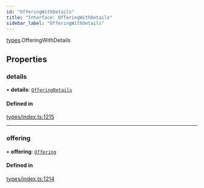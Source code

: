 ```yaml
---
id: "OfferingWithDetails"
title: "Interface: OfferingWithDetails"
sidebar_label: "OfferingWithDetails"
---
```


[types](../../../modules/Types/Types.md).OfferingWithDetails

## Properties

### details

• **details**: [`OfferingDetails`](../../API/Entities/Offering/Types/OfferingDetails/OfferingDetails.md)

#### Defined in

[types/index.ts:1215](https://github.com/PolymeshAssociation/polymesh-sdk/blob/2d3ac2aea/src/types/index.ts#L1215)

___

### offering

• **offering**: [`Offering`](../../../classes/API/Entities/Offering/Offering.md)

#### Defined in

[types/index.ts:1214](https://github.com/PolymeshAssociation/polymesh-sdk/blob/2d3ac2aea/src/types/index.ts#L1214)
